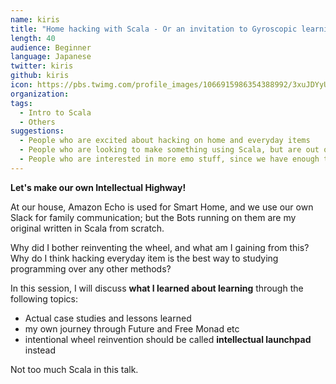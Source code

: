 ```yaml
---
name: kiris
title: "Home hacking with Scala - Or an invitation to Gyroscopic learning"
length: 40
audience: Beginner
language: Japanese
twitter: kiris
github: kiris
icon: https://pbs.twimg.com/profile_images/1066915986354388992/3xuJDYyU_400x400.jpg
organization:
tags:
  - Intro to Scala
  - Others
suggestions:
  - People who are excited about hacking on home and everyday items
  - People who are looking to make something using Scala, but are out of ideas
  - People who are interested in more emo stuff, since we have enough tech talks
---
```

**Let's make our own Intellectual Highway!**

At our house, Amazon Echo is used for Smart Home, and we use our own Slack for family communication; but the Bots running on them are my original written in Scala from scratch.

Why did I bother reinventing the wheel, and what am I gaining from this?
Why do I think hacking everyday item is the best way to studying programming over any other methods?

In this session, I will discuss **what I learned about learning** through the following topics:

- Actual case studies and lessons learned
- my own journey through Future and Free Monad etc
- intentional wheel reinvention should be called **intellectual launchpad** instead

Not too much Scala in this talk.
